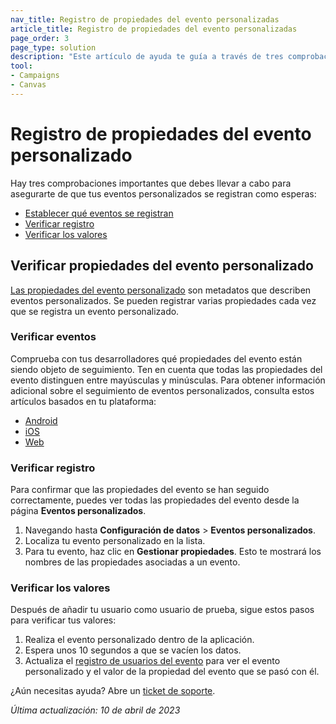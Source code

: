 ```yaml
---
nav_title: Registro de propiedades del evento personalizadas
article_title: Registro de propiedades del evento personalizadas
page_order: 3
page_type: solution
description: "Este artículo de ayuda te guía a través de tres comprobaciones importantes para asegurarte de que tus eventos personalizados se registran como esperas."
tool: 
- Campaigns
- Canvas
---
```


# Registro de propiedades del evento personalizado

Hay tres comprobaciones importantes que debes llevar a cabo para asegurarte de que tus eventos personalizados se registran como esperas:

* [Establecer qué eventos se registran](#verify-events)
* [Verificar registro](#verify-log)
* [Verificar los valores](#verify-values)

## Verificar propiedades del evento personalizado

[Las propiedades del evento personalizado]({{site.baseurl}}/user_guide/data_and_analytics/custom_data/custom_events/#custom-event-properties) son metadatos que describen eventos personalizados. Se pueden registrar varias propiedades cada vez que se registra un evento personalizado.

### Verificar eventos

Comprueba con tus desarrolladores qué propiedades del evento están siendo objeto de seguimiento. Ten en cuenta que todas las propiedades del evento distinguen entre mayúsculas y minúsculas. Para obtener información adicional sobre el seguimiento de eventos personalizados, consulta estos artículos basados en tu plataforma:

* [Android]({{site.baseurl}}/developer_guide/platform_integration_guides/android/analytics/tracking_custom_events/)
* [iOS]({{site.baseurl}}/developer_guide/platform_integration_guides/swift/analytics/tracking_custom_events/)
* [Web]({{site.baseurl}}/developer_guide/platform_integration_guides/web/analytics/tracking_custom_events/)

### Verificar registro

Para confirmar que las propiedades del evento se han seguido correctamente, puedes ver todas las propiedades del evento desde la página **Eventos personalizados**.

1. Navegando hasta **Configuración de datos** > **Eventos personalizados**.
2. Localiza tu evento personalizado en la lista.
3. Para tu evento, haz clic en **Gestionar propiedades**. Esto te mostrará los nombres de las propiedades asociadas a un evento.

### Verificar los valores

Después de añadir tu usuario como usuario de prueba, sigue estos pasos para verificar tus valores: 

1. Realiza el evento personalizado dentro de la aplicación.
2. Espera unos 10 segundos a que se vacíen los datos.
3. Actualiza el [registro de usuarios del evento]({{site.baseurl}}/user_guide/administrative/app_settings/developer_console/event_user_log_tab/#event-user-log-tab) para ver el evento personalizado y el valor de la propiedad del evento que se pasó con él.

¿Aún necesitas ayuda? Abre un [ticket de soporte]({{site.baseurl}}/braze_support/).

_Última actualización: 10 de abril de 2023_

